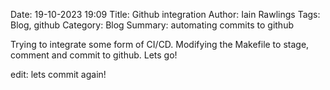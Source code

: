 Date: 19-10-2023 19:09
Title: Github integration
Author: Iain Rawlings
Tags: Blog, github
Category: Blog
Summary: automating commits to github

Trying to integrate some form of CI/CD. Modifying the Makefile to stage, comment and commit to github. Lets go!

edit: lets commit again!